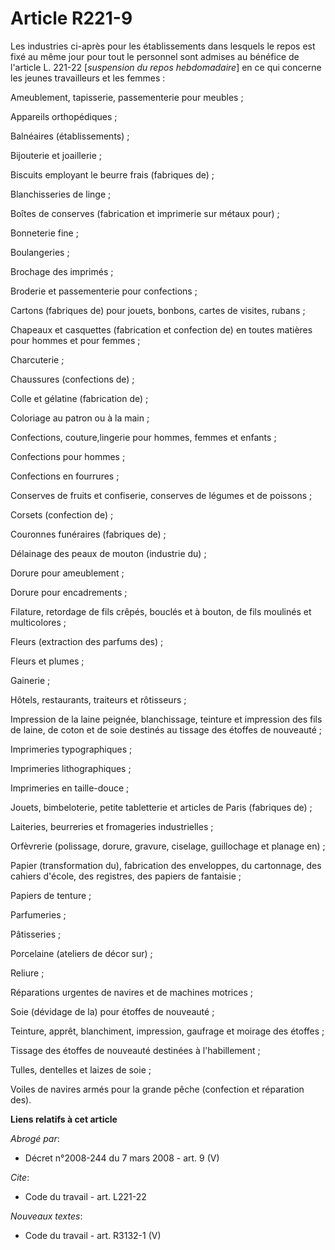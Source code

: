 # Article R221-9

Les industries ci-après pour les établissements dans lesquels le repos est fixé au même jour pour tout le personnel sont
admises au bénéfice de l'article L. 221-22 [*suspension du repos hebdomadaire*] en ce qui concerne les jeunes travailleurs et
les femmes :

Ameublement, tapisserie, passementerie pour meubles ;

Appareils orthopédiques ;

Balnéaires (établissements) ;

Bijouterie et joaillerie ;

Biscuits employant le beurre frais (fabriques de) ;

Blanchisseries de linge ;

Boîtes de conserves (fabrication et imprimerie sur métaux pour) ;

Bonneterie fine ;

Boulangeries ;

Brochage des imprimés ;

Broderie et passementerie pour confections ;

Cartons (fabriques de) pour jouets, bonbons, cartes de visites, rubans ;

Chapeaux et casquettes (fabrication et confection de) en toutes matières pour hommes et pour femmes ;

Charcuterie ;

Chaussures (confections de) ;

Colle et gélatine (fabrication de) ;

Coloriage au patron ou à la main ;

Confections, couture,lingerie pour hommes, femmes et enfants ;

Confections pour hommes ;

Confections en fourrures ;

Conserves de fruits et confiserie, conserves de légumes et de poissons ;

Corsets (confection de) ;

Couronnes funéraires (fabriques de) ;

Délainage des peaux de mouton (industrie du) ;

Dorure pour ameublement ;

Dorure pour encadrements ;

Filature, retordage de fils crêpés, bouclés et à bouton, de fils moulinés et multicolores ;

Fleurs (extraction des parfums des) ;

Fleurs et plumes ;

Gainerie ;

Hôtels, restaurants, traiteurs et rôtisseurs ;

Impression de la laine peignée, blanchissage, teinture et impression des fils de laine, de coton et de soie destinés au
tissage des étoffes de nouveauté ;

Imprimeries typographiques ;

Imprimeries lithographiques ;

Imprimeries en taille-douce ;

Jouets, bimbeloterie, petite tabletterie et articles de Paris (fabriques de) ;

Laiteries, beurreries et fromageries industrielles ;

Orfèvrerie (polissage, dorure, gravure, ciselage, guillochage et planage en) ;

Papier (transformation du), fabrication des enveloppes, du cartonnage, des cahiers d'école, des registres, des papiers de
fantaisie ;

Papiers de tenture ;

Parfumeries ;

Pâtisseries ;

Porcelaine (ateliers de décor sur) ;

Reliure ;

Réparations urgentes de navires et de machines motrices ;

Soie (dévidage de la) pour étoffes de nouveauté ;

Teinture, apprêt, blanchiment, impression, gaufrage et moirage des étoffes ;

Tissage des étoffes de nouveauté destinées à l'habillement ;

Tulles, dentelles et laizes de soie ;

Voiles de navires armés pour la grande pêche (confection et réparation des).

**Liens relatifs à cet article**

_Abrogé par_:

  - Décret n°2008-244 du 7 mars 2008 - art. 9 (V)

_Cite_:

  - Code du travail - art. L221-22

_Nouveaux textes_:

  - Code du travail - art. R3132-1 (V)
